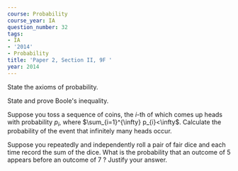 ```yaml
---
course: Probability
course_year: IA
question_number: 32
tags:
- IA
- '2014'
- Probability
title: 'Paper 2, Section II, 9F '
year: 2014
---
```




State the axioms of probability.

State and prove Boole's inequality.

Suppose you toss a sequence of coins, the $i$-th of which comes up heads with probability $p_{i}$, where $\sum_{i=1}^{\infty} p_{i}<\infty$. Calculate the probability of the event that infinitely many heads occur.

Suppose you repeatedly and independently roll a pair of fair dice and each time record the sum of the dice. What is the probability that an outcome of 5 appears before an outcome of 7 ? Justify your answer.